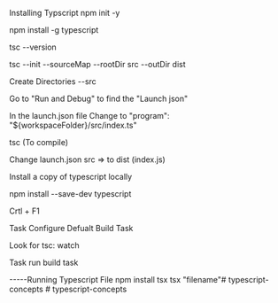 Installing Typscript
npm init -y

npm install -g typescript

tsc --version

tsc --init --sourceMap --rootDir src --outDir dist

Create Directories
--src

Go to "Run and Debug" to find the "Launch json" 

In the launch.json file 
Change to "program": "${workspaceFolder}/src/index.ts"

tsc (To compile)

Change launch.json src => to dist (index.js)

Install a copy of typescript locally

npm install --save-dev typescript

Crtl + F1

Task Configure Defualt Build Task 

Look for tsc: watch

Task run build task


-----Running Typescript File
npm install tsx
tsx "filename"#   t y p e s c r i p t - c o n c e p t s  
 #   t y p e s c r i p t - c o n c e p t s  
 